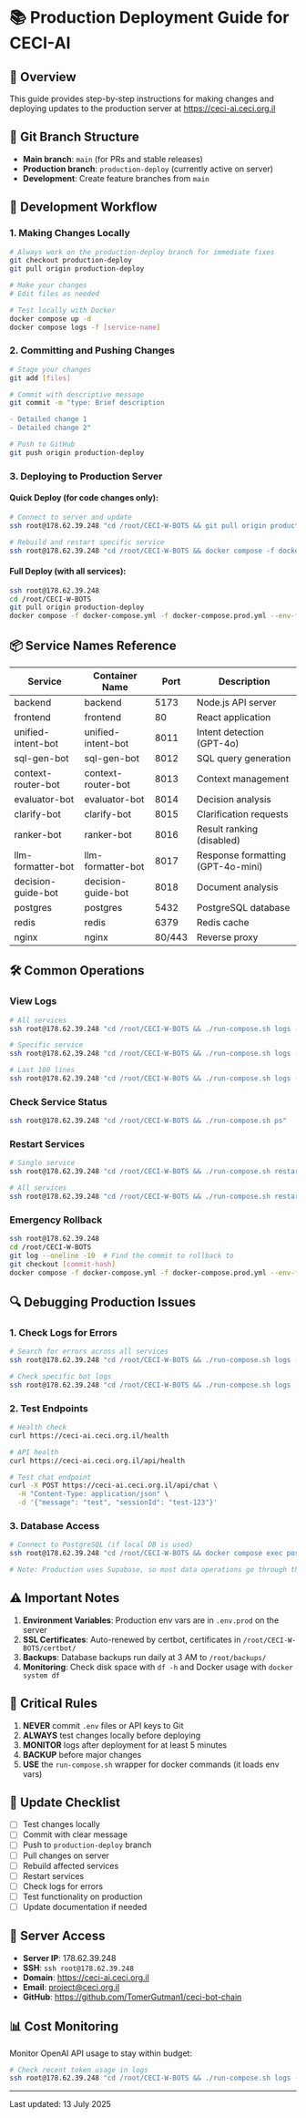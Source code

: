 # 📚 Production Deployment Guide for CECI-AI

## 🎯 Overview
This guide provides step-by-step instructions for making changes and deploying updates to the production server at https://ceci-ai.ceci.org.il

## 🌿 Git Branch Structure
- **Main branch**: `main` (for PRs and stable releases)
- **Production branch**: `production-deploy` (currently active on server)
- **Development**: Create feature branches from `main`

## 🔧 Development Workflow

### 1. Making Changes Locally

```bash
# Always work on the production-deploy branch for immediate fixes
git checkout production-deploy
git pull origin production-deploy

# Make your changes
# Edit files as needed

# Test locally with Docker
docker compose up -d
docker compose logs -f [service-name]
```

### 2. Committing and Pushing Changes

```bash
# Stage your changes
git add [files]

# Commit with descriptive message
git commit -m "type: Brief description

- Detailed change 1
- Detailed change 2"

# Push to GitHub
git push origin production-deploy
```

### 3. Deploying to Production Server

#### Quick Deploy (for code changes only):
```bash
# Connect to server and update
ssh root@178.62.39.248 "cd /root/CECI-W-BOTS && git pull origin production-deploy"

# Rebuild and restart specific service
ssh root@178.62.39.248 "cd /root/CECI-W-BOTS && docker compose -f docker-compose.yml -f docker-compose.prod.yml --env-file .env.prod build [service-name] && ./run-compose.sh up -d [service-name]"
```

#### Full Deploy (with all services):
```bash
ssh root@178.62.39.248
cd /root/CECI-W-BOTS
git pull origin production-deploy
docker compose -f docker-compose.yml -f docker-compose.prod.yml --env-file .env.prod up -d --build
```

## 📦 Service Names Reference

| Service | Container Name | Port | Description |
|---------|---------------|------|-------------|
| backend | backend | 5173 | Node.js API server |
| frontend | frontend | 80 | React application |
| unified-intent-bot | unified-intent-bot | 8011 | Intent detection (GPT-4o) |
| sql-gen-bot | sql-gen-bot | 8012 | SQL query generation |
| context-router-bot | context-router-bot | 8013 | Context management |
| evaluator-bot | evaluator-bot | 8014 | Decision analysis |
| clarify-bot | clarify-bot | 8015 | Clarification requests |
| ranker-bot | ranker-bot | 8016 | Result ranking (disabled) |
| llm-formatter-bot | llm-formatter-bot | 8017 | Response formatting (GPT-4o-mini) |
| decision-guide-bot | decision-guide-bot | 8018 | Document analysis |
| postgres | postgres | 5432 | PostgreSQL database |
| redis | redis | 6379 | Redis cache |
| nginx | nginx | 80/443 | Reverse proxy |

## 🛠️ Common Operations

### View Logs
```bash
# All services
ssh root@178.62.39.248 "cd /root/CECI-W-BOTS && ./run-compose.sh logs -f"

# Specific service
ssh root@178.62.39.248 "cd /root/CECI-W-BOTS && ./run-compose.sh logs -f [service-name]"

# Last 100 lines
ssh root@178.62.39.248 "cd /root/CECI-W-BOTS && ./run-compose.sh logs --tail=100 [service-name]"
```

### Check Service Status
```bash
ssh root@178.62.39.248 "cd /root/CECI-W-BOTS && ./run-compose.sh ps"
```

### Restart Services
```bash
# Single service
ssh root@178.62.39.248 "cd /root/CECI-W-BOTS && ./run-compose.sh restart [service-name]"

# All services
ssh root@178.62.39.248 "cd /root/CECI-W-BOTS && ./run-compose.sh restart"
```

### Emergency Rollback
```bash
ssh root@178.62.39.248
cd /root/CECI-W-BOTS
git log --oneline -10  # Find the commit to rollback to
git checkout [commit-hash]
docker compose -f docker-compose.yml -f docker-compose.prod.yml --env-file .env.prod up -d --build
```

## 🔍 Debugging Production Issues

### 1. Check Logs for Errors
```bash
# Search for errors across all services
ssh root@178.62.39.248 "cd /root/CECI-W-BOTS && ./run-compose.sh logs --tail=500 | grep -i error"

# Check specific bot logs
ssh root@178.62.39.248 "cd /root/CECI-W-BOTS && ./run-compose.sh logs [bot-name] --tail=50"
```

### 2. Test Endpoints
```bash
# Health check
curl https://ceci-ai.ceci.org.il/health

# API health
curl https://ceci-ai.ceci.org.il/api/health

# Test chat endpoint
curl -X POST https://ceci-ai.ceci.org.il/api/chat \
  -H "Content-Type: application/json" \
  -d '{"message": "test", "sessionId": "test-123"}'
```

### 3. Database Access
```bash
# Connect to PostgreSQL (if local DB is used)
ssh root@178.62.39.248 "cd /root/CECI-W-BOTS && docker compose exec postgres psql -U postgres ceci_ai"

# Note: Production uses Supabase, so most data operations go through the API
```

## ⚠️ Important Notes

1. **Environment Variables**: Production env vars are in `.env.prod` on the server
2. **SSL Certificates**: Auto-renewed by certbot, certificates in `/root/CECI-W-BOTS/certbot/`
3. **Backups**: Database backups run daily at 3 AM to `/root/backups/`
4. **Monitoring**: Check disk space with `df -h` and Docker usage with `docker system df`

## 🚨 Critical Rules

1. **NEVER** commit `.env` files or API keys to Git
2. **ALWAYS** test changes locally before deploying
3. **MONITOR** logs after deployment for at least 5 minutes
4. **BACKUP** before major changes
5. **USE** the `run-compose.sh` wrapper for docker commands (it loads env vars)

## 📝 Update Checklist

- [ ] Test changes locally
- [ ] Commit with clear message
- [ ] Push to `production-deploy` branch
- [ ] Pull changes on server
- [ ] Rebuild affected services
- [ ] Restart services
- [ ] Check logs for errors
- [ ] Test functionality on production
- [ ] Update documentation if needed

## 🔑 Server Access

- **Server IP**: 178.62.39.248
- **SSH**: `ssh root@178.62.39.248`
- **Domain**: https://ceci-ai.ceci.org.il
- **Email**: project@ceci.org.il
- **GitHub**: https://github.com/TomerGutman1/ceci-bot-chain

## 📊 Cost Monitoring

Monitor OpenAI API usage to stay within budget:
```bash
# Check recent token usage in logs
ssh root@178.62.39.248 "cd /root/CECI-W-BOTS && ./run-compose.sh logs --tail=1000 | grep -i 'token usage'"
```

---

Last updated: 13 July 2025
